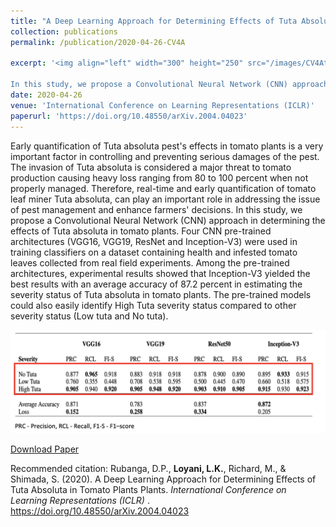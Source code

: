 ```yaml
---
title: "A Deep Learning Approach for Determining Effects of Tuta Absoluta in Tomato Plants Plants"
collection: publications
permalink: /publication/2020-04-26-CV4A

excerpt: '<img align="left" width="300" height="250" src="/images/CV4Atomatoes.png"> 

In this study, we propose a Convolutional Neural Network (CNN) approach in determining the effects of Tuta absoluta in tomato plants. Four CNN pre-trained architectures (VGG16, VGG19, ResNet and Inception-V3) were used in training classifiers on a dataset containing health and infested tomato leaves collected from real field experiments. Among the pre-trained architectures, experimental results showed that Inception-V3 yielded the best results with an average accuracy of 87.2 percent in estimating the severity status of Tuta absoluta in tomato plants. The pre-trained models could also easily identify High Tuta severity status compared to other severity status (Low tuta and No tuta)'
date: 2020-04-26
venue: 'International Conference on Learning Representations (ICLR)'
paperurl: 'https://doi.org/10.48550/arXiv.2004.04023'
---
```


Early quantification of Tuta absoluta pest's effects in tomato plants is a very important factor in controlling and preventing serious damages of the pest. The invasion of Tuta absoluta is considered a major threat to tomato production causing heavy loss ranging from 80 to 100 percent when not properly managed. Therefore, real-time and early quantification of tomato leaf miner Tuta absoluta, can play an important role in addressing the issue of pest management and enhance farmers' decisions. In this study, we propose a Convolutional Neural Network (CNN) approach in determining the effects of Tuta absoluta in tomato plants. Four CNN pre-trained architectures (VGG16, VGG19, ResNet and Inception-V3) were used in training classifiers on a dataset containing health and infested tomato leaves collected from real field experiments. Among the pre-trained architectures, experimental results showed that Inception-V3 yielded the best results with an average accuracy of 87.2 percent in estimating the severity status of Tuta absoluta in tomato plants. The pre-trained models could also easily identify High Tuta severity status compared to other severity status (Low tuta and No tuta).

![SelectedImage](/images/CV4AResults.png)

[Download Paper](https://arxiv.org/abs/2004.04023)

Recommended citation: Rubanga, D.P., <b>Loyani, L.K.</b>, Richard, M., & Shimada, S. (2020). A Deep Learning Approach for Determining Effects of Tuta Absoluta in Tomato Plants Plants. <i>International Conference on Learning Representations (ICLR) </i>. 
https://doi.org/10.48550/arXiv.2004.04023
